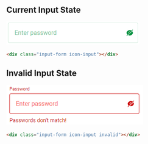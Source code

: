 ## Current Input State

![Input Field](images_states/input_default_state.jpg)

```html
<div class="input-form icon-input"></div>
```

## Invalid Input State

![Invalid Input Field](images_states/input_invalid_state.jpg)

```html
<div class="input-form icon-input invalid"></div>
```
